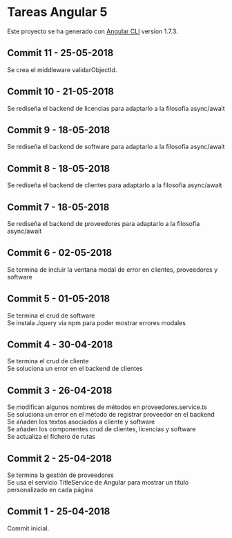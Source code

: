 # Tareas Angular 5

Este proyecto se ha generado con [Angular CLI](https://github.com/angular/angular-cli) version 1.7.3.

## Commit 11 - 25-05-2018  

Se crea el middleware validarObjectId.

## Commit 10 - 21-05-2018  

Se rediseña el backend de licencias para adaptarlo a la filosofía async/await

## Commit 9 - 18-05-2018  

Se rediseña el backend de software para adaptarlo a la filosofía async/await

## Commit 8 - 18-05-2018  

Se rediseña el backend de clientes para adaptarlo a la filosofía async/await

## Commit 7 - 18-05-2018  

Se rediseña el backend de proveedores para adaptarlo a la filosofía async/await

## Commit 6 - 02-05-2018  

Se termina de incluir la ventana modal de error en clientes, proveedores y software  

## Commit 5 - 01-05-2018

Se termina el crud de software  
Se instala Jquery via npm para poder mostrar errores modales

## Commit 4 - 30-04-2018

Se termina el crud de cliente  
Se soluciona un error en el backend de clientes  

## Commit 3 - 26-04-2018

Se modifican algunos nombres de métodos en proveedores.service.ts  
Se soluciona un error en el método de registrar proveedor en el backend  
Se añaden los textos asociados a cliente y software  
Se añaden los componentes crud de clientes, licencias y software  
Se actualiza el fichero de rutas  

## Commit 2 - 25-04-2018

Se termina la gestión de proveedores  
Se usa el servicio TitleService de Angular para mostrar un título personalizado en cada página   

## Commit 1 - 25-04-2018

Commit inicial. 

